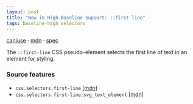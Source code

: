 ```yaml
---
layout: post
title: "New in High Baseline Support: ::first-line"
tags: baseline-high selectors
---
```


[caniuse](https://caniuse.com/?search=first-line) · [mdn](https://developer.mozilla.org/en-US/search?q=::first-line) · [spec](https://drafts.csswg.org/css-pseudo-4/#first-line-pseudo)

The `::first-line` CSS pseudo-element selects the first line of text in an element for styling.

### Source features

- ``css.selectors.first-line`` [[mdn]](https://developer.mozilla.org/en-US/search?q=css.selectors.first-line)
- ``css.selectors.first-line.svg_text_element`` [[mdn]](https://developer.mozilla.org/en-US/search?q=css.selectors.first-line.svg_text_element)
